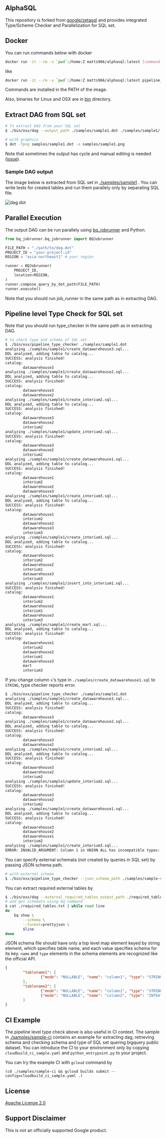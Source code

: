 ## AlphaSQL

This repository is forked from [google/zetasql](https://github.com/google/zetasql) and provides integrated Type/Scheme Checker and Parallelization for SQL set.

## Docker

You can run commands below with docker

```bash
docker run -it --rm -v `pwd`:/home:Z matts966/alphasql:latest [command]
```

like

```bash
docker run -it --rm -v `pwd`:/home:Z matts966/alphasql:latest pipeline_type_checker ./samples/sample1.dot
```

Commands are installed in the PATH of the image.

Also, binaries for Linux and OSX are in [bin](./bin) directory.

## Extract DAG from SQL set

```bash
# To extract DAG from your SQL set
$ ./bin/osx/dag --output_path ./samples/sample1.dot ./samples/sample1/

# with graphviz
$ dot -Tpng samples/sample1.dot -o samples/sample1.png
```

Note that sometimes the output has cycle and manual editing is needed ([issue](https://github.com/Matts966/alphasql/issues/2)).

### Sample DAG output

The image below is extracted from SQL set in [./samples/sample1](./samples/sample1) . You can write tests for created tables and run them parallely only by separating SQL file.

![dag.dot](samples/sample1.png)

## Parallel Execution

The output DAG can be run parallely using [bq_jobrunner](https://github.com/tsintermax/bq_jobrunner) and Python.

```Python
from bq_jobrunner.bq_jobrunner import BQJobrunner

FILE_PATH = "./path/to/dag.dot"
PROJECT_ID = "your-project-id"
REGION = "asia-northeast1" # your region

runner = BQJobrunner(
    PROJECT_ID,
    location=REGION,
)
runner.compose_query_by_dot_path(FILE_PATH)
runner.execute()
```

Note that you should run job_runner in the same path as in extracting DAG.

## Pipeline level Type Check for SQL set

Note that you should run type_checker in the same path as in extracting DAG.

```bash
# to check type and schema of SQL set
$ ./bin/osx/pipeline_type_checker ./samples/sample1.dot
analyzing ./samples/sample1/create_datawarehouse3.sql...
DDL analyzed, adding table to catalog...
SUCCESS: analysis finished!
catalog:
        datawarehouse3
analyzing ./samples/sample1/create_datawarehouse2.sql...
DDL analyzed, adding table to catalog...
SUCCESS: analysis finished!
catalog:
        datawarehouse3
        datawarehouse2
analyzing ./samples/sample1/create_interium2.sql...
DDL analyzed, adding table to catalog...
SUCCESS: analysis finished!
catalog:
        datawarehouse3
        datawarehouse2
        interium2
analyzing ./samples/sample1/update_interium2.sql...
SUCCESS: analysis finished!
catalog:
        datawarehouse3
        datawarehouse2
        interium2
analyzing ./samples/sample1/create_datawarehouse1.sql...
DDL analyzed, adding table to catalog...
SUCCESS: analysis finished!
catalog:
        datawarehouse1
        interium2
        datawarehouse2
        datawarehouse3
analyzing ./samples/sample1/create_interium3.sql...
DDL analyzed, adding table to catalog...
SUCCESS: analysis finished!
catalog:
        datawarehouse1
        interium2
        datawarehouse2
        datawarehouse3
        interium3
analyzing ./samples/sample1/create_interium1.sql...
DDL analyzed, adding table to catalog...
SUCCESS: analysis finished!
catalog:
        datawarehouse1
        interium2
        datawarehouse2
        interium1
        datawarehouse3
        interium3
analyzing ./samples/sample1/insert_into_interium1.sql...
SUCCESS: analysis finished!
catalog:
        datawarehouse1
        interium2
        datawarehouse2
        interium1
        datawarehouse3
        interium3
analyzing ./samples/sample1/create_mart.sql...
DDL analyzed, adding table to catalog...
SUCCESS: analysis finished!
catalog:
        datawarehouse1
        interium2
        datawarehouse2
        interium1
        datawarehouse3
        mart
        interium3
```

If you change column `x`'s type in `./samples/create_datawarehouse1.sql` to `STRING`, type checker reports error.

```bash
$ ./bin/osx/pipeline_type_checker ./samples/sample1.dot
analyzing ./samples/sample1/create_datawarehouse3.sql...
DDL analyzed, adding table to catalog...
SUCCESS: analysis finished!
catalog:
        datawarehouse3
analyzing ./samples/sample1/create_datawarehouse2.sql...
DDL analyzed, adding table to catalog...
SUCCESS: analysis finished!
catalog:
        datawarehouse3
        datawarehouse2
analyzing ./samples/sample1/create_interium2.sql...
DDL analyzed, adding table to catalog...
SUCCESS: analysis finished!
catalog:
        datawarehouse3
        datawarehouse2
        interium2
analyzing ./samples/sample1/update_interium2.sql...
SUCCESS: analysis finished!
catalog:
        datawarehouse3
        datawarehouse2
        interium2
analyzing ./samples/sample1/create_datawarehouse1.sql...
DDL analyzed, adding table to catalog...
SUCCESS: analysis finished!
catalog:
        datawarehouse3
        datawarehouse2
        datawarehouse1
        interium2
analyzing ./samples/sample1/create_interium3.sql...
ERROR: INVALID_ARGUMENT: Column 1 in UNION ALL has incompatible types: STRING, INT64 [at 4:1]
```

You can specify external schemata (not created by queries in SQL set) by passing JSON schema path.

```bash
# with external schema
$ ./bin/osx/pipeline_type_checker --json_schema_path ./samples/sample-schema.json ./samples/sample1.dot
```

You can extract required external tables by

```bash
$ ./bin/osx/dag --external_required_tables_output_path ./required_tables.txt {./path/to/sqls}
# and get schemata using bq command
$ cat ./required_tables.txt | while read line
do
    bq show \
        --schema \
        --format=prettyjson \
        $line
done
```

JSON schema file should have only a top level map element keyed by string element, which specifies table name, and each value specifies schema for its key. `name` and `type` elements in the schema elements are recognized like the official API.

```json
{
        "tablename1": [
                {"mode": "NULLABLE", "name": "column1", "type": "STRING", "description": null}
        ],
        "tablename2": [
                {"mode": "NULLABLE", "name": "column1", "type": "STRING", "description": null},
                {"mode": "NULLABLE", "name": "column2", "type": "INT64", "description": null}
        ]
}
```

## CI Example

The pipeline level type check above is also useful in CI context. The sample in [./samples/sample-ci](./samples/sample-ci) contains an example for extracting dag, retrieving schema and checking schema and type of SQL set quering bigquery public dataset. You can introduce the CI to your environment only by copying `cloudbuild_ci_sample.yaml` and `python_entrypoint.py` to your project.

You can try the example CI with `gcloud` command by

```
(cd ./samples/sample-ci && gcloud builds submit --config=cloudbuild_ci_sample.yaml .)
```

## License

[Apache License 2.0](LICENSE)

## Support Disclaimer
This is not an officially supported Google product.

